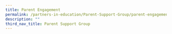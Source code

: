 ```yaml
---
title: Parent Engagement
permalink: /partners-in-education/Parent-Support-Group/parent-engagement/
description: ""
third_nav_title: Parent Support Group
---
```

